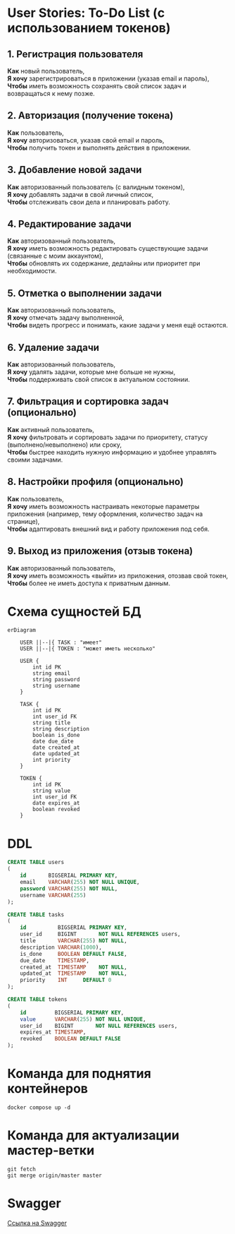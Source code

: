 # User Stories: To-Do List (с использованием токенов)

## 1. Регистрация пользователя
**Как** новый пользователь,  
**Я хочу** зарегистрироваться в приложении (указав email и пароль),  
**Чтобы** иметь возможность сохранять свой список задач и возвращаться к нему позже.

## 2. Авторизация (получение токена)
**Как** пользователь,  
**Я хочу** авторизоваться, указав свой email и пароль,  
**Чтобы** получить токен и выполнять действия в приложении.

## 3. Добавление новой задачи
**Как** авторизованный пользователь (с валидным токеном),  
**Я хочу** добавлять задачи в свой личный список,  
**Чтобы** отслеживать свои дела и планировать работу.

## 4. Редактирование задачи
**Как** авторизованный пользователь,  
**Я хочу** иметь возможность редактировать существующие задачи (связанные с моим аккаунтом),  
**Чтобы** обновлять их содержание, дедлайны или приоритет при необходимости.

## 5. Отметка о выполнении задачи
**Как** авторизованный пользователь,  
**Я хочу** отмечать задачу выполненной,  
**Чтобы** видеть прогресс и понимать, какие задачи у меня ещё остаются.

## 6. Удаление задачи
**Как** авторизованный пользователь,  
**Я хочу** удалять задачи, которые мне больше не нужны,  
**Чтобы** поддерживать свой список в актуальном состоянии.

## 7. Фильтрация и сортировка задач (опционально)
**Как** активный пользователь,  
**Я хочу** фильтровать и сортировать задачи по приоритету, статусу (выполнено/невыполнено) или сроку,  
**Чтобы** быстрее находить нужную информацию и удобнее управлять своими задачами.

## 8. Настройки профиля (опционально)
**Как** пользователь,  
**Я хочу** иметь возможность настраивать некоторые параметры приложения (например, тему оформления, количество задач на странице),  
**Чтобы** адаптировать внешний вид и работу приложения под себя.

## 9. Выход из приложения (отзыв токена)
**Как** авторизованный пользователь,  
**Я хочу** иметь возможность «выйти» из приложения, отозвав свой токен,  
**Чтобы** более не иметь доступа к приватным данным.


# Схема сущностей БД
```mermaid
erDiagram

    USER ||--|{ TASK : "имеет"
    USER ||--|{ TOKEN : "может иметь несколько"

    USER {
        int id PK
        string email
        string password
        string username
    }

    TASK {
        int id PK
        int user_id FK
        string title
        string description
        boolean is_done
        date due_date
        date created_at
        date updated_at
        int priority
    }
    
    TOKEN {
        int id PK
        string value
        int user_id FK
        date expires_at
        boolean revoked
    }
```
# DDL
```sql
CREATE TABLE users
(
    id       BIGSERIAL PRIMARY KEY,
    email    VARCHAR(255) NOT NULL UNIQUE,
    password VARCHAR(255) NOT NULL,
    username VARCHAR(255)
);

CREATE TABLE tasks
(
    id          BIGSERIAL PRIMARY KEY,
    user_id     BIGINT       NOT NULL REFERENCES users,
    title       VARCHAR(255) NOT NULL,
    description VARCHAR(1000),
    is_done     BOOLEAN DEFAULT FALSE,
    due_date    TIMESTAMP,
    created_at  TIMESTAMP    NOT NULL,
    updated_at  TIMESTAMP    NOT NULL,
    priority    INT     DEFAULT 0
);

CREATE TABLE tokens
(
    id         BIGSERIAL PRIMARY KEY,
    value      VARCHAR(255) NOT NULL UNIQUE,
    user_id    BIGINT       NOT NULL REFERENCES users,
    expires_at TIMESTAMP,
    revoked    BOOLEAN DEFAULT FALSE
);
```

# Команда для поднятия контейнеров
```shell
docker compose up -d
```

# Команда для актуализации мастер-ветки
```shell
git fetch
git merge origin/master master
```

# Swagger
[Ссылка на Swagger](http://localhost:8080/swagger-ui/index.html)